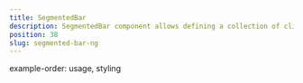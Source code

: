 ```yaml
---
title: SegmentedBar
description: SegmentedBar component allows defining a collection of clickable views. We can create similar collection while setting up the items property, where we should provide an array of SegmentedBarItem, The component allows to get and set the selected view's index with selectedIndex property or selectedIndexChange event.
position: 38
slug: segmented-bar-ng
---
```

example-order: usage, styling
